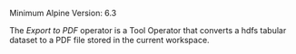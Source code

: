 Minimum Alpine Version: 6.3

The *Export to PDF* operator is a Tool Operator that converts a hdfs tabular dataset to a PDF file stored in the current workspace.
